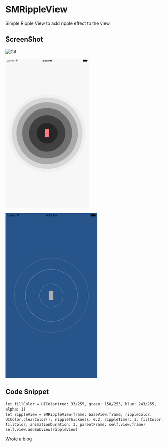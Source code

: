 SMRippleView
============

Simple Ripple View to add ripple effect to the view.

ScreenShot
----------
![Gif](/Screenshot/RippleView.gif)

![Screenshot 1](/Screenshot/Screenshot_1.png)

![Screenshot 2](/Screenshot/Screenshot_2.png)

Code Snippet
------------
```
let fillColor = UIColor(red: 33/255, green: 150/255, blue: 243/255, alpha: 1)
let rippleView = SMRippleView(frame: baseView.frame, rippleColor: UIColor.clearColor(), rippleThickness: 0.2, rippleTimer: 1, fillColor: fillColor, animationDuration: 3, parentFrame: self.view.frame)
self.view.addSubview(rippleView)
```

[Wrote a blog](https://medium.com/@snjmhj/creating-a-ripple-effect-in-ios-9957f9099873)
